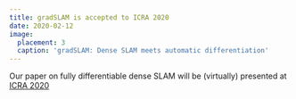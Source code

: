 ```yaml
---
title: gradSLAM is accepted to ICRA 2020
date: 2020-02-12
image:
  placement: 3
  caption: 'gradSLAM: Dense SLAM meets automatic differentiation'
---
```


Our paper on fully differentiable dense SLAM will be (virtually) presented at [ICRA 2020](https://www.icra2020.org/)
